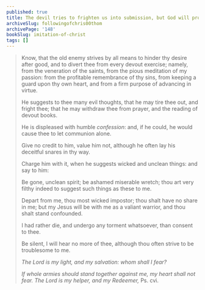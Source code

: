 ```yaml
---
published: true
title: The devil tries to frighten us into submission, but God will protect us
archiveSlug: followingofchris00thom
archivePage: '148'
bookSlug: imitation-of-christ
tags: []
---
```


> Know, that the old enemy strives by all means to hinder thy desire after good, and to divert thee from every devout exercise; namely, from the veneration of the saints, from the pious meditation of my passion: from the profitable remembrance of thy sins, from keeping a guard upon thy own heart, and from a firm purpose of advancing in virtue.
>
> He suggests to thee many evil thoughts, that he may tire thee out, and fright thee; that he may withdraw thee from prayer, and the reading of devout books.
>
> He is displeased with humble *confession*: and, if he could, he would cause thee to let communion alone.
>
> Give no credit to him, value him not, although he often lay his deceitful snares in thy way.
>
> Charge him with it, when he suggests wicked and unclean things: and say to him:
>
> Be gone, unclean spirit; be ashamed miserable wretch; thou art very filthy indeed to suggest such things as these to me.
>
> Depart from me, thou most wicked impostor; thou shalt have no share in me; but my Jesus will be with me as a valiant warrior, and thou shalt stand confounded.
>
> I had rather die, and undergo any torment whatsoever, than consent to thee.
>
> Be silent, I will hear no more of thee, although thou often strive to be troublesome to me.
>
> *The Lord is my light, and my salvation: whom shall I fear?*
>
> *If whole armies should stand together against me, my heart shall not fear. The Lord is my helper, and my Redeemer,* Ps. cvi.
